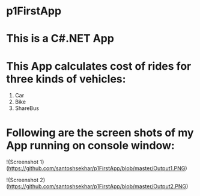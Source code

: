 # p1FirstApp
# This is a C#.NET App
# This App calculates cost of rides for three kinds of vehicles:
1) Car
2) Bike
3) ShareBus

# Following are the screen shots of my App running on console window:
!{Screenshot 1}(https://github.com/santoshsekhar/p1FirstApp/blob/master/Output1.PNG)

!{Screenshot 2}(https://github.com/santoshsekhar/p1FirstApp/blob/master/Output2.PNG)

